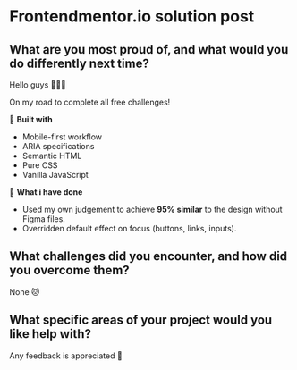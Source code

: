 # Frontendmentor.io solution post

## What are you most proud of, and what would you do differently next time?

Hello guys 👋👋👋

On my road to complete all free challenges!

🚀 **Built with**

- Mobile-first workflow
- ARIA specifications
- Semantic HTML
- Pure CSS
- Vanilla JavaScript

🐲 **What i have done**

- Used my own judgement to achieve **95% similar** to the design without Figma files.
- Overridden default effect on focus (buttons, links, inputs).

## What challenges did you encounter, and how did you overcome them?

None 🐱

## What specific areas of your project would you like help with?

Any feedback is appreciated 🙏
